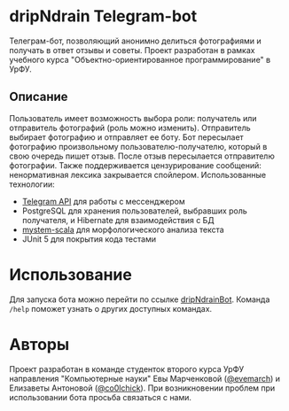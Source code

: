 # dripNdrain Telegram-bot
Телеграм-бот, позволяющий анонимно делиться фотографиями и получать в ответ отзывы и советы. Проект разработан в рамках учебного курса "Объектно-ориентированное программирование" в УрФУ.
## Описание
Пользователь имеет возможность выбора роли: получатель или отправитель фотографий (роль можно изменить). Отправитель выбирает фотографию и отправляет ее боту. Бот пересылает фотографию произвольному пользователю-получателю, который в свою очередь пишет отзыв. После отзыв пересылается отправителю фотографии. Также поддерживается цензурирование сообщений: ненормативная лексика закрывается спойлером.
Использованные технологии:
- [Telegram API](https://core.telegram.org/#bot-api) для работы с мессенджером
- PostgreSQL для хранения пользователей, выбравших роль получателя, и Hibernate для взаимодействия с БД
- [mystem-scala](https://github.com/alexeyev/mystem-scala) для морфологического анализа текста
- JUnit 5 для покрытия кода тестами
# Использование
Для запуска бота можно перейти по ссылке [dripNdrainBot](https://t.me/dripNdrainBot). Команда `/help` поможет узнать о других доступных командах.
# Авторы
Проект разработан в команде студенток второго курса УрФУ направления "Компьютерные науки" Евы Марченковой ([@evemarch](https://t.me/evemarch)) и Елизаветы Антоновой ([@co0lchick](https://t.me/co0lchick)). При возникновении проблем при использовании бота просьба связаться с нами.
